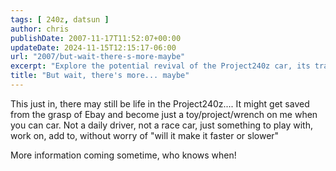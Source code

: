 ```yaml
---
tags: [ 240z, datsun ]
author: chris
publishDate: 2007-11-17T11:52:07+00:00
updateDate: 2024-11-15T12:15:17-06:00
url: "2007/but-wait-there-s-more-maybe"
excerpt: "Explore the potential revival of the Project240z car, its transformation from a race car to a casual vehicle, and its future updates."
title: "But wait, there's more... maybe"
---
```


This just in, there may still be life in the Project240z.... It might get saved from the grasp of Ebay and become just a toy/project/wrench on me when you can car. Not a daily driver, not a race car, just something to play with, work on, add to, without worry of "will it make it faster or slower"

More information coming sometime, who knows when!

